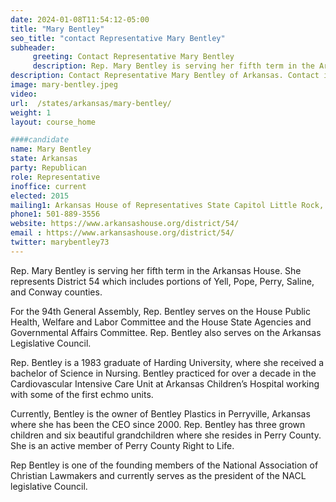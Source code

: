 ```yaml
---
date: 2024-01-08T11:54:12-05:00
title: "Mary Bentley"
seo_title: "contact Representative Mary Bentley"
subheader:
     greeting: Contact Representative Mary Bentley
     description: Rep. Mary Bentley is serving her fifth term in the Arkansas House.  She represents District 54 which includes portions of Yell, Pope, Perry, Saline, and Conway counties. For the 94th General Assembly, Rep. Bentley serves on the House Public Health, Welfare and Labor Committee and the House State Agencies and Governmental Affairs Committee.
description: Contact Representative Mary Bentley of Arkansas. Contact information for Mary Bentley includes email address, phone number, and mailing address.
image: mary-bentley.jpeg
video:
url:  /states/arkansas/mary-bentley/
weight: 1
layout: course_home

####candidate
name: Mary Bentley
state: Arkansas
party: Republican
role: Representative
inoffice: current
elected: 2015
mailing1: Arkansas House of Representatives State Capitol Little Rock, AR 72201
phone1: 501-889-3556
website: https://www.arkansashouse.org/district/54/
email : https://www.arkansashouse.org/district/54/
twitter: marybentley73
---
```


Rep. Mary Bentley is serving her fifth term in the Arkansas House.  She represents District 54 which includes portions of Yell, Pope, Perry, Saline, and Conway counties.

For the 94th General Assembly, Rep. Bentley serves on the House Public Health, Welfare and Labor Committee and the House State Agencies and Governmental Affairs Committee. Rep. Bentley also serves on the Arkansas Legislative Council.

Rep. Bentley is a 1983 graduate of Harding University, where she received a bachelor of Science in Nursing. Bentley practiced for over a decade in the Cardiovascular Intensive Care Unit at Arkansas Children’s Hospital working with some of the first echmo units.

Currently, Bentley is the owner of Bentley Plastics in Perryville, Arkansas where she has been the CEO since 2000.   Rep. Bentley has three grown children and six beautiful grandchildren where she resides in Perry County. She is an active member of Perry County Right to Life.

Rep Bentley is one of the founding members of the National Association of Christian Lawmakers and currently serves as the president of the NACL legislative Council.  
